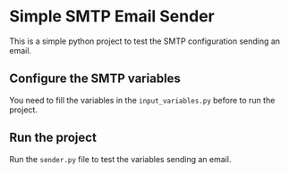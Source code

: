 # Simple SMTP Email Sender
This is a simple python project to test the SMTP configuration sending an email.

## Configure the SMTP variables
You need to fill the variables in the `input_variables.py` before to run the project.

## Run the project
Run the `sender.py` file to test the variables sending an email.
